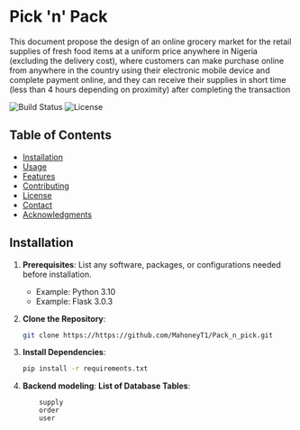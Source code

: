 # Pick 'n' Pack

This document propose the design of an online grocery market for the retail 
supplies of fresh food items at a uniform price anywhere in Nigeria (excluding the delivery cost), 
where customers can make purchase online from anywhere in the country using their electronic mobile 
device and complete payment online, and they can receive their supplies in short time 
(less than 4 hours depending on proximity) after completing the transaction

![Build Status](https://img.shields.io/badge/build-passing-brightgreen)
![License](https://img.shields.io/badge/license-MIT-blue)

## Table of Contents

- [Installation](#installation)
- [Usage](#usage)
- [Features](#features)
- [Contributing](#contributing)
- [License](#license)
- [Contact](#contact)
- [Acknowledgments](#acknowledgments)

## Installation

1. **Prerequisites**: List any software, packages, or configurations needed before installation.
    - Example: Python 3.10
    - Example: Flask 3.0.3

2. **Clone the Repository**:
    ```bash
    git clone https://https://github.com/MahoneyT1/Pack_n_pick.git
    ```

3. **Install Dependencies**:
    ```bash
    pip install -r requirements.txt

    ```
4. **Backend modeling**:
    **List of Database Tables**:
    ``` Products 
        supply
        order
        user
    ```
